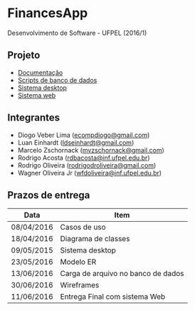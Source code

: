 # FinancesApp

Desenvolvimento de Software - UFPEL (2016/1)

## Projeto
* [Documentação](/docs)
* [Scripts de banco de dados](/database)
* [Sistema desktop](/desktop)
* [Sistema web](/web)

## Integrantes

* Diogo Veber Lima (<ecompdiogo@gmail.com>)
* Luan Einhardt (<ldseinhardt@gmail.com>)
* Marcelo Zschornack (<mvzschornack@gmail.com>)
* Rodrigo Acosta (<rdbacosta@inf.ufpel.edu.br>)
* Rodrigo Oliveira (<rodrigodroliveira@gmail.com>)
* Wagner Oliveira Jr (<wfdoliveira@inf.ufpel.edu.br>)

## Prazos de entrega

| Data       | Item                               |
| -----------|------------------------------------|
| 08/04/2016 | Casos de uso                       |
| 18/04/2016 | Diagrama de classes                |
| 09/05/2015 | Sistema desktop                    |
| 23/05/2016 | Modelo ER                          |
| 13/06/2016 | Carga de arquivo no banco de dados |
| 30/06/2016 | Wireframes                         |
| 11/06/2016 | Entrega Final com sistema Web      |
